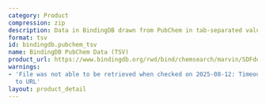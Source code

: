 ```yaml
---
category: Product
compression: zip
description: Data in BindingDB drawn from PubChem in tab-separated values format
format: tsv
id: bindingdb.pubchem_tsv
name: BindingDB PubChem Data (TSV)
product_url: https://www.bindingdb.org/rwd/bind/chemsearch/marvin/SDFdownload.jsp?download_file=/rwd/bind/downloads/BindingDB_PubChem_202507_tsv.zip
warnings:
- 'File was not able to be retrieved when checked on 2025-08-12: Timeout connecting
  to URL'
layout: product_detail
---
```

